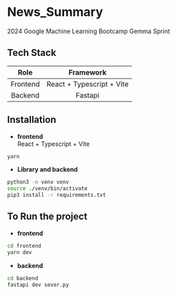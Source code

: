 # News_Summary
2024 Google Machine Learning Bootcamp Gemma Sprint


## Tech Stack
| **Role** | **Framework** |
|:--:|:--:|
| Frontend | React + Typescript + Vite |
| Backend | Fastapi |


## Installation
- **frontend**  
React + Typescript + Vite
```zsh
yarn
```

- **Library and backend**  
```zsh
python3 -m venv venv
source ./venv/bin/activate
pip3 install -r requirements.txt
```

## To Run the project
- **frontend**  
```zsh
cd frontend
yarn dev
```

- **backend**  
```zsh
cd backend
fastapi dev sever.py
```